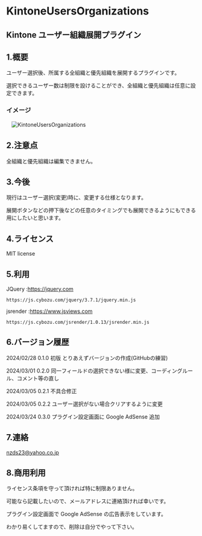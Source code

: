 # KintoneUsersOrganizations

## Kintone ユーザー組織展開プラグイン

## 1.概要

ユーザー選択後、所属する全組織と優先組織を展開するプラグインです。

選択できるユーザー数は制限を設けることができ、全組織と優先組織は任意に設定できます。

### イメージ

　![KintoneUsersOrganizations](https://github.com/noz-23/KintoneUsersOrganizations/assets/160399039/4cfc362c-d78c-40d3-8ecc-2b6be5b60da0)

## 2.注意点

全組織と優先組織は編集できません。

## 3.今後

現行はユーザー選択(変更)時に、変更する仕様となります。

展開ボタンなどの押下後などの任意のタイミングでも展開できるようにもできる用にしたいと思います。

## 4.ライセンス

MIT license

## 5.利用

JQuery   :https://jquery.com

    https://js.cybozu.com/jquery/3.7.1/jquery.min.js


jsrender :https://www.jsviews.com

    https://js.cybozu.com/jsrender/1.0.13/jsrender.min.js


## 6.バージョン履歴

 2024/02/28 0.1.0 初版 とりあえずバージョンの作成(GitHubの練習)

 2024/03/01 0.2.0 同一フィールドの選択できない様に変更、コーディングルール、コメント等の直し

 2024/03/05 0.2.1 不具合修正

 2024/03/05 0.2.2 ユーザー選択がない場合クリアするように変更

 2024/03/24 0.3.0 プラグイン設定画面に Google AdSense 追加

## 7.連絡

nzds23@yahoo.co.jp

## 8.商用利用

ライセンス条項を守って頂ければ特に制限ありません。

可能なら記載したいので、メールアドレスに連絡頂ければ幸いです。

プラグイン設定画面で Google AdSense の広告表示をしています。

わかり易くしてますので、削除は自分でやって下さい。


